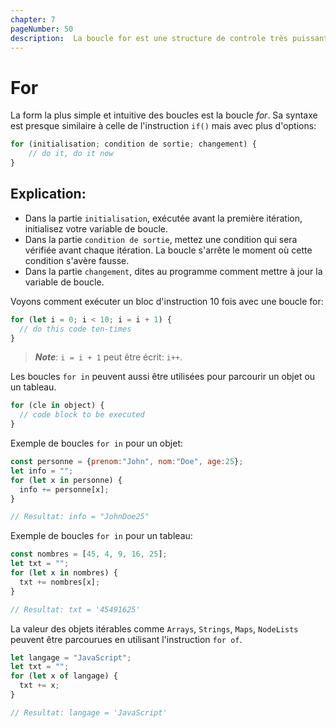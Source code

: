 ```yaml
---
chapter: 7
pageNumber: 50
description:  La boucle for est une structure de controle très puissante utilisée pour exécuter un bloc de code plusieurs fois, que ça soit pour un nombre d'itération fixé ou alors sur un interval défini. Cette instruction est très polyvalente est couramment utilisée pour parcourir les tableaux, les chaîne de caracètres et les autres objets itérables.
---
```

# For

La form la plus simple et intuitive des boucles est la boucle *for*. Sa syntaxe est presque similaire à celle de l'instruction `if()` mais avec plus d'options:

```javascript
for (initialisation; condition de sortie; changement) {
    // do it, do it now
}
```

## Explication:

* Dans la partie `initialisation`, exécutée avant la première itération, initialisez votre variable de boucle.
* Dans la partie `condition de sortie`, mettez une condition qui sera vérifiée avant chaque itération. La boucle s'arrête le moment où cette condition s'avère fausse.
* Dans la partie `changement`, dites au programme comment mettre à jour la variable de boucle.


Voyons comment exécuter un bloc d'instruction 10 fois avec une boucle for: 

```javascript
for (let i = 0; i < 10; i = i + 1) {
  // do this code ten-times
}
```

> _**Note**_: `i = i + 1` peut être écrit: `i++`.

Les boucles `for in` peuvent aussi être utilisées pour parcourir un objet ou un tableau.

```javascript
for (cle in object) {
  // code block to be executed
}
```

Exemple de boucles `for in` pour un objet:

```javascript
const personne = {prenom:"John", nom:"Doe", age:25};
let info = "";
for (let x in personne) {
  info += personne[x];
}

// Resultat: info = "JohnDoe25"
```

Exemple de boucles `for in` pour un tableau:

```javascript
const nombres = [45, 4, 9, 16, 25];
let txt = "";
for (let x in nombres) {
  txt += nombres[x];
}

// Resultat: txt = '45491625'
```

La valeur des objets itérables comme `Arrays`, `Strings`, `Maps`, `NodeLists` peuvent être parcourues en utilisant l'instruction `for of`.&#x20;

```javascript
let langage = "JavaScript";
let txt = "";
for (let x of langage) {
  txt += x;
}

// Resultat: langage = 'JavaScript'
```

